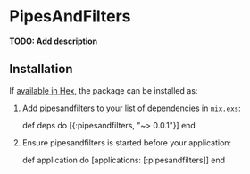 # PipesAndFilters

**TODO: Add description**

## Installation

If [available in Hex](https://hex.pm/docs/publish), the package can be installed as:

  1. Add pipesandfilters to your list of dependencies in `mix.exs`:

        def deps do
          [{:pipesandfilters, "~> 0.0.1"}]
        end

  2. Ensure pipesandfilters is started before your application:

        def application do
          [applications: [:pipesandfilters]]
        end
